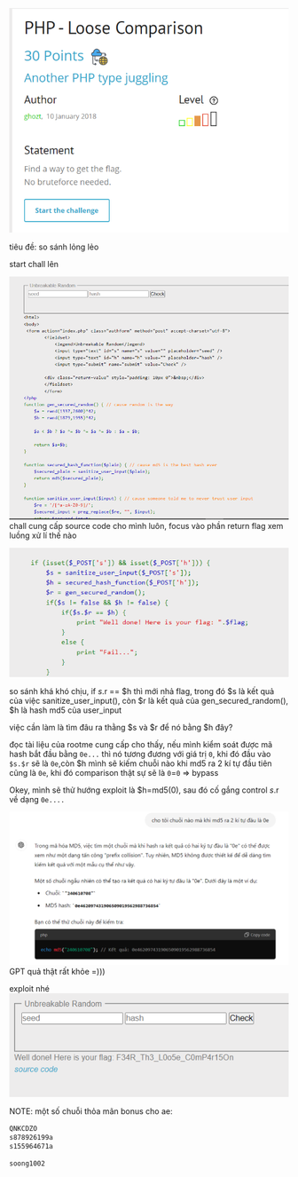 ![image](../image/34.1.png)

tiêu đề: so sánh lỏng lẻo

start chall lên

![image](../image/34.2.png)
chall cung cấp source code cho mình luôn, focus vào phần return flag xem luồng xử lí thế nào 

![image](../image/34.3.png)

so sánh khá khó chịu, if $s.$r == $h thì mới nhả flag, trong đó $s là kết quả của việc sanitize_user_input(), còn $r là kết quả của gen_secured_random(), $h là hash md5 của user_input

việc cần làm là tìm đâu ra thằng $s và $r để nó bằng $h đây?

đọc tài liệu của rootme cung cấp cho thấy, nếu mình kiểm soát được mã hash bắt đầu bằng `0e...` thì nó tương đương với giá trị `0`, khi đó đầu vào `$s.$r` sẽ là `0e`,còn $h mình sẽ kiếm chuỗi nào khi md5 ra 2 kí tự đầu tiên cũng là `0e`, khi đó comparison thật sự sẽ là `0`=`0` => bypass

Okey, mình sẽ thử hướng exploit là $h=md5(0), sau đó cố gắng control $s.$r về dạng `0e....`

![image](../image/34.4.png)
GPT quả thật rất khỏe =)))

exploit nhé
![image](../image/34.5.png)

NOTE: một số chuỗi thỏa mãn bonus cho ae:
```
QNKCDZO
s878926199a
s155964671a
```
`soong1002`




